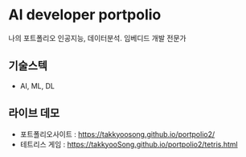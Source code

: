 # AI developer portpolio
나의 포트폴리오
인공지능, 데이터분석. 임베디드 개발 전문가

## 기술스텍
- AI, ML, DL

## 라이브 데모
- 포트폴리오사이트 : https://takkyoosong.github.io/portpolio2/
- 테트리스 게임 : https://takkyooSong.github.io/portpolio2/tetris.html
